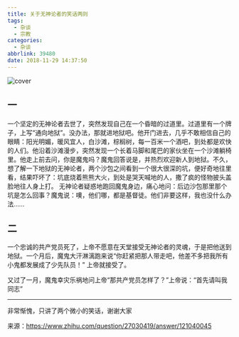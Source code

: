 ```yaml
---
title: 关于无神论者的笑话两则
tags:
  - 杂谈
  - 宗教
categories:
  - 杂谈
abbrlink: 39480
date: 2018-11-29 14:37:50
---
```

![cover](https://imgs.codewoody.com/uploads/big/1cdc9cba5755c5d3658d280a46b7f01a.png)<!--less-->
## 一
一个坚定的无神论者去世了，突然发现自己在一个昏暗的过道里。过道里有一个牌子，上写“通向地狱”。没办法，那就进地狱吧。他开门进去，几乎不敢相信自己的眼睛：阳光明媚，暖风宜人，白沙滩，棕榈树，每一百米一个酒吧，到处都是欢快的人们。他沿着沙滩漫步，突然发现一个长着马脚和尾巴的家伙坐在一个沙滩躺椅里。他走上前去问，你是魔鬼吗？魔鬼回答说是，并热烈欢迎新人到地狱。不久，想了解一下地狱的无神论者，两个沙包之间看到一个很大很深的坑，便好奇地往里看，结果吓坏了：坑底烧着熊熊大火，到处是哭天喊地的人，撒了疯的怪物披头盖脸地往人身上打。 无神论者疑惑地跑回魔鬼身边，痛心地问：后边沙包那里那个坑是怎么回事？魔鬼说：噢，他们哪，都是基督徒。他们非要这样，我也没什么办法……

## 二
一个忠诚的共产党员死了，上帝不愿意在天堂接受无神论者的灵魂，于是把他送到地狱。一个月后，魔鬼大汗淋漓跑来说“你赶紧把那人带走吧，他差不多把我所有小鬼都发展成了少先队员！” 上帝就接受了。

又过了一月，魔鬼幸灾乐祸地问上帝“那共产党员怎样了？”上帝说：“首先请叫我同志”

---

非常惭愧，只讲了两个微小的笑话，谢谢大家


来源：https://www.zhihu.com/question/27030419/answer/121040045

